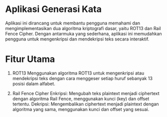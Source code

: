 # Aplikasi Generasi Kata
Aplikasi ini dirancang untuk membantu pengguna memahami dan mengimplementasikan dua algoritma kriptografi dasar, yaitu ROT13 dan Rail Fence Cipher. Dengan antarmuka yang sederhana, aplikasi ini memudahkan pengguna untuk mengenkripsi dan mendekripsi teks secara interaktif.

# Fitur Utama
1. ROT13
Menggunakan algoritma ROT13 untuk mengenkripsi atau mendekripsi teks dengan cara menggeser setiap huruf sebanyak 13 posisi dalam alfabet.

2. Rail Fence Cipher
Enkripsi: Mengubah teks plaintext menjadi ciphertext dengan algoritma Rail Fence, menggunakan kunci (key) dan offset tertentu.
Dekripsi: Mengembalikan ciphertext menjadi plaintext dengan algoritma yang sama, menggunakan kunci dan offset yang sesuai.
